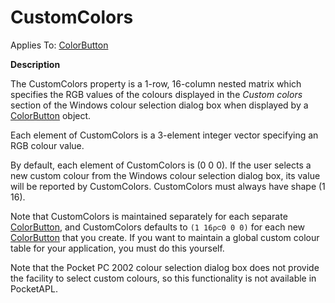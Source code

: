 




<h1 class="heading"><span class="name">CustomColors</span></h1>

Applies To: [ColorButton](./colorbutton.md)


**Description**


The CustomColors property is a 1-row, 16-column nested matrix which specifies the RGB values of the colours displayed in the *Custom colors* section of the Windows colour selection dialog box when displayed by a [ColorButton](./colorbutton.md) object.


Each element of CustomColors is a 3-element integer vector specifying an RGB colour value.


By default, each element of CustomColors is (0 0 0). If the user selects a new custom colour from the Windows colour selection dialog box, its value will be reported by CustomColors. CustomColors must always have shape (1 16).


Note that CustomColors is maintained separately for each separate [ColorButton](./colorbutton.md), and CustomColors defaults to `(1 16⍴⊂0 0 0)` for each new [ColorButton](./colorbutton.md) that you create. If you want to maintain a global custom colour table for your application, you must do this yourself.


Note that the Pocket PC 2002 colour selection dialog box does not provide the facility to select custom colours, so this functionality is not available in PocketAPL.



